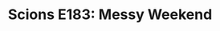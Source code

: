---
layout: post
title: "Scions E183: Messy Weekend"
description: "A busy busy busy weekend of Georgia Tech (and Atlanta!..."
permalink: https://www.fromtherumbleseat.com/2023/9/18/23878228/scions-e183-messy-weekend-georgia-tech-volleybally-ole-miss-sec-network-clean-old-fashioned-hate
---